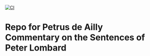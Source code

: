 [![CI](https://github.com/scta-texts/graciliscommentary/actions/workflows/validation.yml/badge.svg?branch=master)](https://github.com/scta-texts/qweawe/actions/workflows/validation.yml)

# Repo for Petrus de Ailly Commentary on the Sentences of Peter Lombard
